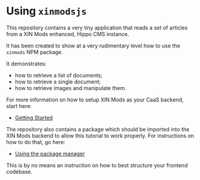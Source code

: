 # Using `xinmodsjs`

This repository contains a very tiny application that reads a set of articles from a XIN Mods enhanced, Hippo CMS instance.

It has been created to show at a very rudimentary level how to use the `xinmods` NPM package.

It demonstrates:

* how to retrieve a list of documents;
* how to retrieve a single document;
* how to retrieve images and manipulate them.

For more information on how to setup XIN Mods as your CaaS backend, start here:

* [Getting Started](https://xinsolutions.co.nz/xinmods/getting-started) 

The repository also contains a package which should be imported into the XIN Mods backend to allow this 
tutorial to work properly. For instructions on how to do that, go here:

* [Using the package manager](https://xinsolutions.co.nz/xinmods/package-manager)
 
This is by no means an instruction on how to best structure your frontend codebase.
